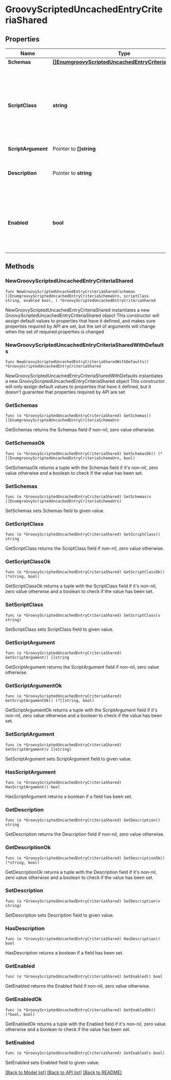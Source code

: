 # GroovyScriptedUncachedEntryCriteriaShared

## Properties

Name | Type | Description | Notes
------------ | ------------- | ------------- | -------------
**Schemas** | [**[]EnumgroovyScriptedUncachedEntryCriteriaSchemaUrn**](EnumgroovyScriptedUncachedEntryCriteriaSchemaUrn.md) |  | 
**ScriptClass** | **string** | The fully-qualified name of the Groovy class providing the logic for the Groovy Scripted Uncached Entry Criteria. | 
**ScriptArgument** | Pointer to **[]string** |  | [optional] 
**Description** | Pointer to **string** | A description for this Uncached Entry Criteria | [optional] 
**Enabled** | **bool** | Indicates whether this Uncached Entry Criteria is enabled for use in the server. | 

## Methods

### NewGroovyScriptedUncachedEntryCriteriaShared

`func NewGroovyScriptedUncachedEntryCriteriaShared(schemas []EnumgroovyScriptedUncachedEntryCriteriaSchemaUrn, scriptClass string, enabled bool, ) *GroovyScriptedUncachedEntryCriteriaShared`

NewGroovyScriptedUncachedEntryCriteriaShared instantiates a new GroovyScriptedUncachedEntryCriteriaShared object
This constructor will assign default values to properties that have it defined,
and makes sure properties required by API are set, but the set of arguments
will change when the set of required properties is changed

### NewGroovyScriptedUncachedEntryCriteriaSharedWithDefaults

`func NewGroovyScriptedUncachedEntryCriteriaSharedWithDefaults() *GroovyScriptedUncachedEntryCriteriaShared`

NewGroovyScriptedUncachedEntryCriteriaSharedWithDefaults instantiates a new GroovyScriptedUncachedEntryCriteriaShared object
This constructor will only assign default values to properties that have it defined,
but it doesn't guarantee that properties required by API are set

### GetSchemas

`func (o *GroovyScriptedUncachedEntryCriteriaShared) GetSchemas() []EnumgroovyScriptedUncachedEntryCriteriaSchemaUrn`

GetSchemas returns the Schemas field if non-nil, zero value otherwise.

### GetSchemasOk

`func (o *GroovyScriptedUncachedEntryCriteriaShared) GetSchemasOk() (*[]EnumgroovyScriptedUncachedEntryCriteriaSchemaUrn, bool)`

GetSchemasOk returns a tuple with the Schemas field if it's non-nil, zero value otherwise
and a boolean to check if the value has been set.

### SetSchemas

`func (o *GroovyScriptedUncachedEntryCriteriaShared) SetSchemas(v []EnumgroovyScriptedUncachedEntryCriteriaSchemaUrn)`

SetSchemas sets Schemas field to given value.


### GetScriptClass

`func (o *GroovyScriptedUncachedEntryCriteriaShared) GetScriptClass() string`

GetScriptClass returns the ScriptClass field if non-nil, zero value otherwise.

### GetScriptClassOk

`func (o *GroovyScriptedUncachedEntryCriteriaShared) GetScriptClassOk() (*string, bool)`

GetScriptClassOk returns a tuple with the ScriptClass field if it's non-nil, zero value otherwise
and a boolean to check if the value has been set.

### SetScriptClass

`func (o *GroovyScriptedUncachedEntryCriteriaShared) SetScriptClass(v string)`

SetScriptClass sets ScriptClass field to given value.


### GetScriptArgument

`func (o *GroovyScriptedUncachedEntryCriteriaShared) GetScriptArgument() []string`

GetScriptArgument returns the ScriptArgument field if non-nil, zero value otherwise.

### GetScriptArgumentOk

`func (o *GroovyScriptedUncachedEntryCriteriaShared) GetScriptArgumentOk() (*[]string, bool)`

GetScriptArgumentOk returns a tuple with the ScriptArgument field if it's non-nil, zero value otherwise
and a boolean to check if the value has been set.

### SetScriptArgument

`func (o *GroovyScriptedUncachedEntryCriteriaShared) SetScriptArgument(v []string)`

SetScriptArgument sets ScriptArgument field to given value.

### HasScriptArgument

`func (o *GroovyScriptedUncachedEntryCriteriaShared) HasScriptArgument() bool`

HasScriptArgument returns a boolean if a field has been set.

### GetDescription

`func (o *GroovyScriptedUncachedEntryCriteriaShared) GetDescription() string`

GetDescription returns the Description field if non-nil, zero value otherwise.

### GetDescriptionOk

`func (o *GroovyScriptedUncachedEntryCriteriaShared) GetDescriptionOk() (*string, bool)`

GetDescriptionOk returns a tuple with the Description field if it's non-nil, zero value otherwise
and a boolean to check if the value has been set.

### SetDescription

`func (o *GroovyScriptedUncachedEntryCriteriaShared) SetDescription(v string)`

SetDescription sets Description field to given value.

### HasDescription

`func (o *GroovyScriptedUncachedEntryCriteriaShared) HasDescription() bool`

HasDescription returns a boolean if a field has been set.

### GetEnabled

`func (o *GroovyScriptedUncachedEntryCriteriaShared) GetEnabled() bool`

GetEnabled returns the Enabled field if non-nil, zero value otherwise.

### GetEnabledOk

`func (o *GroovyScriptedUncachedEntryCriteriaShared) GetEnabledOk() (*bool, bool)`

GetEnabledOk returns a tuple with the Enabled field if it's non-nil, zero value otherwise
and a boolean to check if the value has been set.

### SetEnabled

`func (o *GroovyScriptedUncachedEntryCriteriaShared) SetEnabled(v bool)`

SetEnabled sets Enabled field to given value.



[[Back to Model list]](../README.md#documentation-for-models) [[Back to API list]](../README.md#documentation-for-api-endpoints) [[Back to README]](../README.md)


